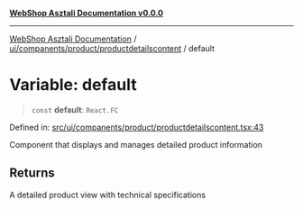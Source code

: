 [**WebShop Asztali Documentation v0.0.0**](../../../../../README.md)

***

[WebShop Asztali Documentation](../../../../../modules.md) / [ui/companents/product/productdetailscontent](../README.md) / default

# Variable: default

> `const` **default**: `React.FC`

Defined in: [src/ui/companents/product/productdetailscontent.tsx:43](https://github.com/akosgamer1000/webshop_asztali/blob/694dfb5919995863486557fe9c75abb7edf40a6c/src/ui/companents/product/productdetailscontent.tsx#L43)

Component that displays and manages detailed product information

## Returns

A detailed product view with technical specifications
